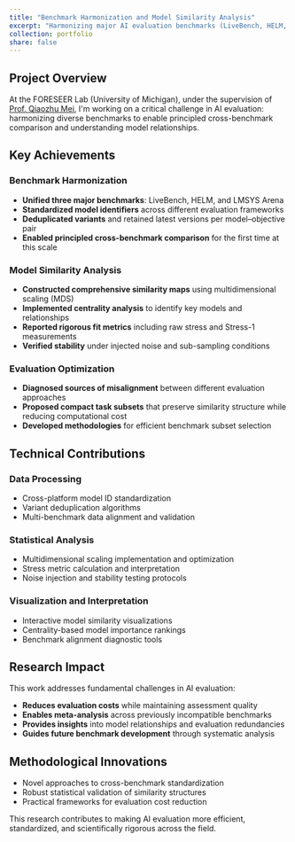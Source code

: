 ```yaml
---
title: "Benchmark Harmonization and Model Similarity Analysis"
excerpt: "Harmonizing major AI evaluation benchmarks (LiveBench, HELM, LMSYS Arena) and developing model similarity maps at FORESEER Lab, University of Michigan."
collection: portfolio
share: false
---
```


## Project Overview

At the FORESEER Lab (University of Michigan), under the supervision of [Prof. Qiaozhu Mei](https://www.si.umich.edu/people/qiaozhu-mei), I'm working on a critical challenge in AI evaluation: harmonizing diverse benchmarks to enable principled cross-benchmark comparison and understanding model relationships.

## Key Achievements

### Benchmark Harmonization
- **Unified three major benchmarks**: LiveBench, HELM, and LMSYS Arena
- **Standardized model identifiers** across different evaluation frameworks
- **Deduplicated variants** and retained latest versions per model–objective pair
- **Enabled principled cross-benchmark comparison** for the first time at this scale

### Model Similarity Analysis
- **Constructed comprehensive similarity maps** using multidimensional scaling (MDS)
- **Implemented centrality analysis** to identify key models and relationships
- **Reported rigorous fit metrics** including raw stress and Stress-1 measurements
- **Verified stability** under injected noise and sub-sampling conditions

### Evaluation Optimization
- **Diagnosed sources of misalignment** between different evaluation approaches
- **Proposed compact task subsets** that preserve similarity structure while reducing computational cost
- **Developed methodologies** for efficient benchmark subset selection

## Technical Contributions

### Data Processing
- Cross-platform model ID standardization
- Variant deduplication algorithms
- Multi-benchmark data alignment and validation

### Statistical Analysis
- Multidimensional scaling implementation and optimization
- Stress metric calculation and interpretation
- Noise injection and stability testing protocols

### Visualization and Interpretation
- Interactive model similarity visualizations
- Centrality-based model importance rankings
- Benchmark alignment diagnostic tools

## Research Impact

This work addresses fundamental challenges in AI evaluation:
- **Reduces evaluation costs** while maintaining assessment quality
- **Enables meta-analysis** across previously incompatible benchmarks  
- **Provides insights** into model relationships and evaluation redundancies
- **Guides future benchmark development** through systematic analysis

## Methodological Innovations
- Novel approaches to cross-benchmark standardization
- Robust statistical validation of similarity structures
- Practical frameworks for evaluation cost reduction

This research contributes to making AI evaluation more efficient, standardized, and scientifically rigorous across the field.
